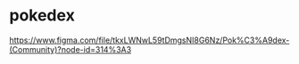 # pokedex
https://www.figma.com/file/tkxLWNwL59tDmgsNI8G6Nz/Pok%C3%A9dex-(Community)?node-id=314%3A3
